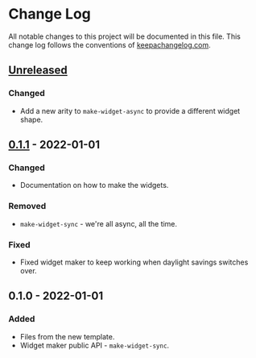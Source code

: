 # Change Log
All notable changes to this project will be documented in this file. This change log follows the conventions of [keepachangelog.com](http://keepachangelog.com/).

## [Unreleased]
### Changed
- Add a new arity to `make-widget-async` to provide a different widget shape.

## [0.1.1] - 2022-01-01
### Changed
- Documentation on how to make the widgets.

### Removed
- `make-widget-sync` - we're all async, all the time.

### Fixed
- Fixed widget maker to keep working when daylight savings switches over.

## 0.1.0 - 2022-01-01
### Added
- Files from the new template.
- Widget maker public API - `make-widget-sync`.

[Unreleased]: https://github.com/your-name/sscait-find-non-start/compare/0.1.1...HEAD
[0.1.1]: https://github.com/your-name/sscait-find-non-start/compare/0.1.0...0.1.1
